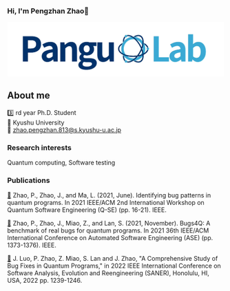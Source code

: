 ### Hi, I'm Pengzhan Zhao👋
![Image text](./3.png)
## About me
:three: rd year Ph.D. Student  
:school: Kyushu University  
:e-mail: zhao.pengzhan.813@s.kyushu-u.ac.jp

### Research interests
Quantum computing, Software testing

### Publications

[:link:](https://ieeexplore.ieee.org/abstract/document/9474564) Zhao, P., Zhao, J., and Ma, L. (2021, June). Identifying bug patterns in quantum programs. In 2021 IEEE/ACM 2nd International Workshop on Quantum Software Engineering (Q-SE) (pp. 16-21). IEEE.  

[:link:](https://ieeexplore.ieee.org/abstract/document/9678908) Zhao, P., Zhao, J., Miao, Z., and Lan, S. (2021, November). Bugs4Q: A benchmark of real bugs for quantum programs. In 2021 36th IEEE/ACM International Conference on Automated Software Engineering (ASE) (pp. 1373-1376). IEEE.

[:link:](https://www.computer.org/csdl/proceedings-article/saner/2022/378600b239/1FbT6n3hGaA) J. Luo, P. Zhao, Z. Miao, S. Lan and J. Zhao, "A Comprehensive Study of Bug Fixes in Quantum Programs," in 2022 IEEE International Conference on Software Analysis, Evolution and Reengineering (SANER), Honolulu, HI, USA, 2022 pp. 1239-1246.
<!--
**Z-928/Z-928** is a ✨ _special_ ✨ repository because its `README.md` (this file) appears on your GitHub profile.

Here are some ideas to get you started:

- 🔭 I’m currently working on ...
- 🌱 I’m currently learning ...
- 👯 I’m looking to collaborate on ...
- 🤔 I’m looking for help with ...
- 💬 Ask me about ...
- 📫 How to reach me: ...
- 😄 Pronouns: ...
- ⚡ Fun fact: ...
-->

